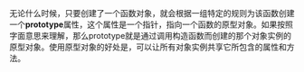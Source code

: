 无论什么时候，只要创建了一个函数对象，就会根据一组特定的规则为该函数创建一个**prototype**属性，这个属性是一个指针，指向一个函数的原型对象。如果按照字面意思来理解，那么prototype就是通过调用构造函数而创建的那个对象实例的原型对象。使用原型对象的好处是，可以让所有对象实例共享它所包含的属性和方法。